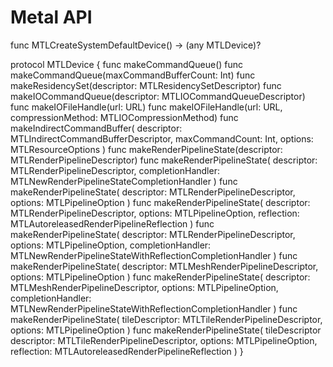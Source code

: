 # Metal API

func MTLCreateSystemDefaultDevice() -> (any MTLDevice)?

protocol MTLDevice {
  func makeCommandQueue()
  func makeCommandQueue(maxCommandBufferCount: Int)
  func makeResidencySet(descriptor: MTLResidencySetDescriptor)
  func makeIOCommandQueue(descriptor: MTLIOCommandQueueDescriptor)
  func makeIOFileHandle(url: URL)
  func makeIOFileHandle(url: URL, compressionMethod: MTLIOCompressionMethod)
  func makeIndirectCommandBuffer(
      descriptor: MTLIndirectCommandBufferDescriptor,
      maxCommandCount: Int,
      options: MTLResourceOptions
  )
  func makeRenderPipelineState(descriptor: MTLRenderPipelineDescriptor)
  func makeRenderPipelineState(
      descriptor: MTLRenderPipelineDescriptor,
      completionHandler: MTLNewRenderPipelineStateCompletionHandler
  )
  func makeRenderPipelineState(
      descriptor: MTLRenderPipelineDescriptor,
      options: MTLPipelineOption
  )
  func makeRenderPipelineState(
      descriptor: MTLRenderPipelineDescriptor,
      options: MTLPipelineOption,
      reflection: MTLAutoreleasedRenderPipelineReflection
  )
  func makeRenderPipelineState(
      descriptor: MTLRenderPipelineDescriptor,
      options: MTLPipelineOption,
      completionHandler: MTLNewRenderPipelineStateWithReflectionCompletionHandler
  )
  func makeRenderPipelineState(
      descriptor: MTLMeshRenderPipelineDescriptor,
      options: MTLPipelineOption
  )
  func makeRenderPipelineState(
      descriptor: MTLMeshRenderPipelineDescriptor,
      options: MTLPipelineOption,
      completionHandler: MTLNewRenderPipelineStateWithReflectionCompletionHandler
  )
  func makeRenderPipelineState(
      tileDescriptor: MTLTileRenderPipelineDescriptor,
      options: MTLPipelineOption
  )
  func makeRenderPipelineState(
      tileDescriptor descriptor: MTLTileRenderPipelineDescriptor,
      options: MTLPipelineOption,
      reflection: MTLAutoreleasedRenderPipelineReflection
  )
}

